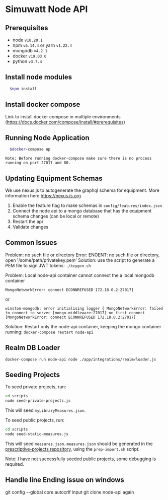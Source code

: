 # Simuwatt Node API

## Prerequisites
  * node `v10.20.1`
  * npm `v6.14.4` or yarn `v1.22.4`
  * mongodb `v4.2.1`
  * docker `v19.03.0`
  * python `v3.7.4`

## Install node modules
```bash
  $npm install
```
## Install docker compose
Link to install docker compose in multiple environments (https://docs.docker.com/compose/install/#prerequisites)

## Running Node Application
```bash
  $docker-compose up
```
`Note: Before running docker-compose make sure there is no process running on port 27017 and 80.`

## Updating Equipment Schemas

We use nexus.js to autogenerate the graphql schema for equipment. More information here https://nexus.js.org

1. Enable the feature flag to make schemas in `config/features/index.json`
2. Connect the node api to a mongo database that has the equipment schema changes (can be local or remote)
3. Restart the api
4. Validate changes


## Common Issues
Problem: no such file or directory Error: ENOENT: no such file or directory, open '/some/path/privatekey.pem'
Solution: use the script to generate a PEM file to sign JWT tokens:
`./keygen.sh`

Problem: Local node-api container cannot connect the a local mongodb container
```
MongoNetworkError: connect ECONNREFUSED 172.18.0.2:27017]
```
or
```
winston-mongodb: error initialising logger { MongoNetworkError: failed to connect to server [mongo-middleware:27017] on first connect [MongoNetworkError: connect ECONNREFUSED 172.18.0.2:27017]
```
Solution: Restart only the node-api container, keeping the mongo container running: `docker-compose restart node-api`

## Realm DB Loader
`docker-compose run node-api node ./app/integrations/realm/loader.js`

## Seeding Projects
To seed private projects, run:
```bash
cd scripts
node seed-private-projects.js
```

This will seed `myLibraryMeasures.json`.


To seed public projects, run:
```bash
cd scripts
node seed-static-measures.js
```

This will seed `measures.json`. `measures.json` should be generated in the [prescriptive-projects repository](https://github.com/simuwatt/prescriptive-projects), using the `prep-import.sh` script.

Note: I have not successfully seeded public projects, some debugging is required.


## Handle line Ending issue on windows
git config --global core.autocrlf input
git clone node-api again

